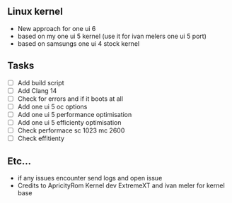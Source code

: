 ## Linux kernel

- New approach for one ui 6 
- based on my one ui 5 kernel (use it for ivan melers one ui 5 port)
- based on samsungs one ui 4 stock kernel

## Tasks

- [ ] Add build script
- [ ] Add Clang 14
- [ ] Check for errors and if it boots at all
- [ ] Add one ui 5 oc options
- [ ] Add one ui 5 performance optimisation
- [ ] Add one ui 5 efficienty optimisation
- [ ] Check performace sc 1023 mc 2600
- [ ] Check effitienty

## Etc...
- if any issues encounter send logs and open issue
- Credits to ApricityRom Kernel dev ExtremeXT and ivan meler for kernel base
